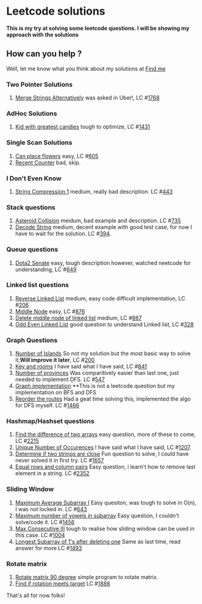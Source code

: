 # Leetcode solutions

**This is my try at solving some leetcode questions. I will be showing my approach with the solutions**

## How can you help ?
Well, let me know what you think about my solutions at [Find me](mailto:sarthak.chauhan@sjsu.edu)
### Two Pointer Solutions 
1. [Merge Strings Alternatively](merge_strings_alternatively.py) was asked in Uber!, LC #[1768](https://leetcode.com/problems/merge-strings-alternately/description/)

### AdHoc Solutions 
1. [Kid with greatest candies](greatest_candies.py) tough to optimize, LC #[1431](https://leetcode.com/problems/kids-with-the-greatest-number-of-candies/description/)

### Single Scan Solutions
1. [Can place flowers](can_place_flowers.py) easy, LC #[605](https://leetcode.com/problems/can-place-flowers/description/)
2. [Recent Counter](./num_recent_call.py) bad, skip.

### I Don't Even Know
1. [String Compression 1](string_compression1.py) medium, really bad description. LC #[443](https://leetcode.com/problems/string-compression/)

### Stack questions 
1. [Asteroid Collision](asteroid_collison.py) meidum, bad example and description. LC #[735](https://leetcode.com/problems/asteroid-collision)
2. [Decode String](decode_strings.py) medium, decent example with good test case, for now I have to wait for the solution. LC #[394](https://leetcode.com/problems/decode-string/description/).

### Queue questions
1. [Dota2 Senate](dota_senate.py) easy, tough description however, watched neetcode for understanding, LC #[649](https://leetcode.com/problems/dota2-senate/description/)

### Linked list questions
1. [Reverse Linked List](reverse_ll.py) medium, easy code difficult implementation, LC #[206](https://leetcode.com/problems/reverse-linked-list/description/)
2. [Middle Node](middle_ll.py) easy, LC #[876](https://leetcode.com/problems/middle-of-the-linked-list/description/)
3. [Delete middle node of linked list](delete_middle_ll.py) medium, LC #[867](https://leetcode.com/problems/delete-the-middle-node-of-a-linked-list/description/)
4. [Odd Even Linked List](oddeven_list.py) good question to understand Linked list, LC #[328](https://leetcode.com/problems/odd-even-linked-list/description/)

### Graph Questions
1. [Number of Islands](num_of_islands.py) So not my solution but the most basic way to solve it,**Will improve it later**, LC #[200](https://leetcode.com/problems/number-of-islands/description/) 
2. [Key and rooms](key_and_rooms.py) I have said what I have said, LC #[841](https://leetcode.com/problems/keys-and-rooms/description/)
3. [Number of provinces](./number_of_provinces.py) Was comparitively easier than last one, just needed to implement DFS. LC #[547](https://leetcode.com/problems/number-of-provinces/description/)
4. [Graph implementation](./Graphs.py) **This is not a leetcode question but my implementation on BFS and DFS
5. [Reorder the routes](reorder_routes.py) Had a geat time solving this, implemented the algo for DFS myself. LC #[1466](https://leetcode.com/problems/reorder-routes-to-make-all-paths-lead-to-the-city-zero/description/)

### Hashmap/Hashset questions
1. [Find the difference of two arrays](diff_two_arrays.py) easy question, more of these to come, LC #[2215](https://leetcode.com/problems/find-the-difference-of-two-arrays/description/)
2. [Unique Number of Occurences](unq_number_occ.py) I have said what I have said, LC #[1207](https://leetcode.com/problems/unique-number-of-occurrences/description/). 
3. [Determine if two strings are close](two_strings_close.py) Fun question to solve, I could have never solved it in first try. LC #[1657](https://leetcode.com/problems/determine-if-two-strings-are-close/description/)
4. [Equal rows and column pairs](./equal_rows_cols.py) Easy question, i learn't how to remove last element in a string. LC #[2352](https://leetcode.com/problems/equal-row-and-column-pairs/description/)

### Sliding Window
1. [Maximum Average Subarray I](./max_subarray_avg.py) Easy quesiton, was tough to solve in O(n), I was not locked in. LC #[643](https://leetcode.com/problems/maximum-average-subarray-i/description/)
2. [Maximum number of vowels in subarray](./max_vowels_sub.py) Easy question, I couldn't solve/code it. LC #[1456](https://leetcode.com/problems/maximum-number-of-vowels-in-a-substring-of-given-length/description/)
3. [Max Consecutive III](./max_cons_3.py) tough to realise how sliding window can be used in this case. LC #[1004](https://leetcode.com/problems/max-consecutive-ones-iii/description/)
4. [Longest Subarray of 1's after deleting one](./longest_sub1s.py) Same as last time, read answer for more LC #[1493](https://leetcode.com/problems/longest-subarray-of-1s-after-deleting-one-element/) 

### Rotate matrix
1. [Rotate matrix 90 degree](./rotate_matrix.py) simple program to rotate matrix.
2. [Find if rotation meets target](./determine_rotate.py) LC #[1886](https://leetcode.com/problems/determine-whether-matrix-can-be-obtained-by-rotation/)


That's all for now folks!
